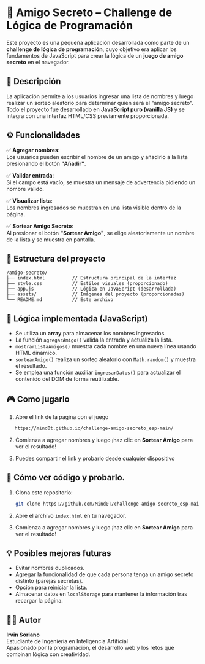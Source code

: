 # 🎁 Amigo Secreto – Challenge de Lógica de Programación

Este proyecto es una pequeña aplicación desarrollada como parte de un **challenge de lógica de programación**, cuyo objetivo era aplicar los fundamentos de JavaScript para crear la lógica de un **juego de amigo secreto** en el navegador.

## 📌 Descripción

La aplicación permite a los usuarios ingresar una lista de nombres y luego realizar un sorteo aleatorio para determinar quién será el "amigo secreto". Todo el proyecto fue desarrollado en **JavaScript puro (vanilla JS)** y se integra con una interfaz HTML/CSS previamente proporcionada.

## ⚙️ Funcionalidades

✅ **Agregar nombres**:  
Los usuarios pueden escribir el nombre de un amigo y añadirlo a la lista presionando el botón **"Añadir"**.

✅ **Validar entrada**:  
Si el campo está vacío, se muestra un mensaje de advertencia pidiendo un nombre válido.

✅ **Visualizar lista**:  
Los nombres ingresados se muestran en una lista visible dentro de la página.

✅ **Sortear Amigo Secreto**:  
Al presionar el botón **"Sortear Amigo"**, se elige aleatoriamente un nombre de la lista y se muestra en pantalla.

## 📂 Estructura del proyecto

```
/amigo-secreto/
├── index.html          // Estructura principal de la interfaz
├── style.css           // Estilos visuales (proporcionado)
├── app.js              // Lógica en JavaScript (desarrollada)
├── assets/             // Imágenes del proyecto (proporcionadas)
└── README.md           // Este archivo
```

## 🧠 Lógica implementada (JavaScript)

- Se utiliza un **array** para almacenar los nombres ingresados.
- La función `agregarAmigo()` valida la entrada y actualiza la lista.
- `mostrarListaAmigos()` muestra cada nombre en una nueva línea usando HTML dinámico.
- `sortearAmigo()` realiza un sorteo aleatorio con `Math.random()` y muestra el resultado.
- Se emplea una función auxiliar `ingresarDatos()` para actualizar el contenido del DOM de forma reutilizable.

## 🎮 Como jugarlo 
1. Abre el link de la pagina con el juego
```bash
   https://mind0t.github.io/challenge-amigo-secreto_esp-main/
```
2. Comienza a agregar nombres y luego ¡haz clic en **Sortear Amigo** para ver el resultado!
   
3. Puedes compartir el link y probarlo desde cualquier dispositivo
   
## 🚀 Cómo ver código y probarlo.

1. Clona este repositorio:
   ```bash
   git clone https://github.com/Mind0T/challenge-amigo-secreto_esp-main.git
   ```
2. Abre el archivo `index.html` en tu navegador.

3. Comienza a agregar nombres y luego ¡haz clic en **Sortear Amigo** para ver el resultado!

## 💡 Posibles mejoras futuras

- Evitar nombres duplicados.
- Agregar la funcionalidad de que cada persona tenga un amigo secreto distinto (parejas secretas).
- Opción para reiniciar la lista.
- Almacenar datos en `localStorage` para mantener la información tras recargar la página.

## 🧑‍💻 Autor

**Irvin Soriano**  
Estudiante de Ingeniería en Inteligencia Artificial  
Apasionado por la programación, el desarrollo web y los retos que combinan lógica con creatividad.
